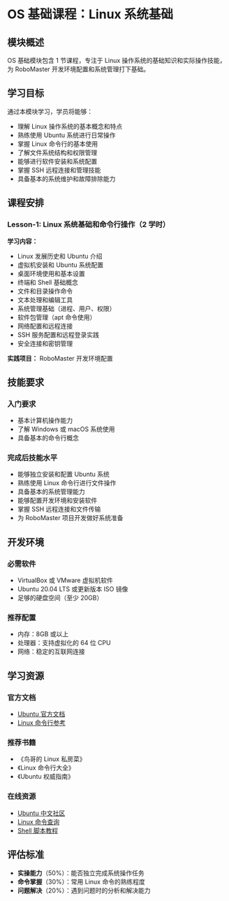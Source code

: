 # OS 基础课程：Linux 系统基础

## 模块概述

OS 基础模块包含 1 节课程，专注于 Linux 操作系统的基础知识和实际操作技能，为 RoboMaster 开发环境配置和系统管理打下基础。

## 学习目标

通过本模块学习，学员将能够：

- 理解 Linux 操作系统的基本概念和特点
- 熟练使用 Ubuntu 系统进行日常操作
- 掌握 Linux 命令行的基本使用
- 了解文件系统结构和权限管理
- 能够进行软件安装和系统配置
- 掌握 SSH 远程连接和管理技能
- 具备基本的系统维护和故障排除能力

## 课程安排

### Lesson-1: Linux 系统基础和命令行操作（2 学时）

**学习内容：**

- Linux 发展历史和 Ubuntu 介绍
- 虚拟机安装和 Ubuntu 系统配置
- 桌面环境使用和基本设置
- 终端和 Shell 基础概念
- 文件和目录操作命令
- 文本处理和编辑工具
- 系统管理基础（进程、用户、权限）
- 软件包管理（apt 命令使用）
- 网络配置和远程连接
- SSH 服务配置和远程登录实践
- 安全连接和密钥管理

**实践项目：** RoboMaster 开发环境配置

## 技能要求

### 入门要求

- 基本计算机操作能力
- 了解 Windows 或 macOS 系统使用
- 具备基本的命令行概念

### 完成后技能水平

- 能够独立安装和配置 Ubuntu 系统
- 熟练使用 Linux 命令行进行文件操作
- 具备基本的系统管理能力
- 能够配置开发环境和安装软件
- 掌握 SSH 远程连接和文件传输
- 为 RoboMaster 项目开发做好系统准备

## 开发环境

### 必需软件

- VirtualBox 或 VMware 虚拟机软件
- Ubuntu 20.04 LTS 或更新版本 ISO 镜像
- 足够的硬盘空间（至少 20GB）

### 推荐配置

- 内存：8GB 或以上
- 处理器：支持虚拟化的 64 位 CPU
- 网络：稳定的互联网连接

## 学习资源

### 官方文档

- [Ubuntu 官方文档](https://help.ubuntu.com/)
- [Linux 命令行参考](https://www.gnu.org/software/bash/manual/)

### 推荐书籍

- 《鸟哥的 Linux 私房菜》
- 《Linux 命令行大全》
- 《Ubuntu 权威指南》

### 在线资源

- [Ubuntu 中文社区](https://cn.ubuntu.com/)
- [Linux 命令查询](https://man.linuxde.net/)
- [Shell 脚本教程](https://www.shellscript.sh/)

## 评估标准

- **实操能力**（50%）：能否独立完成系统操作任务
- **命令掌握**（30%）：常用 Linux 命令的熟练程度
- **问题解决**（20%）：遇到问题时的分析和解决能力
